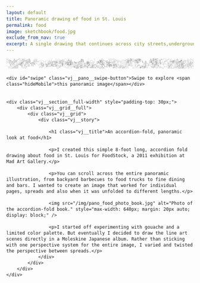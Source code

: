 ```yaml
---
layout: default
title: Panoramic drawing of food in St. Louis
permalink: food
image: sketchbook/food.jpg
exclude_from_nav: true
excerpt: A single drawing that continues across city streets,underground and over bridges.
---
```


<style type="text/css">

	.vj__project .vj__pano {
		box-shadow: inset 0 0 5px #333;
		height: 300px;
		margin-top: 62px; 
		overflow-x: auto;
		overflow-y: hidden;
		position: relative;
		width: 100%;
	}
	.vj__project img.vj__pano__image {
		height: 300px;
		margin: 0;
		padding: 0;
		width: auto;
	}
	.vj__pano__swipe-button {
		background: rgba(210,10,10,0.9) url(/img/fpo__icon-tap.png) no-repeat center left / 40px 40px;
		border-radius: 0 20px 20px 0;
		color: #FFF;
		cursor: pointer;
		display: inline-block;
		height: 20px;
		padding: 5px 15px 25px 48px;
		position: absolute;
			top: 350px;
		width: auto;
		z-index: 9998;
	}
</style>

<script type="text/javascript">

		/*
		function scrollPano(){
			var imageWidthTest = $("#illustration img").width();

			var percent = 0.31
			var scrollPercentage = imageWidthTest * percent;

			$('#illustration').animate({scrollLeft: scrollPercentage}, 1000);
		}
		*/
		var scrollStart = 0.31

		function scrollPano(scrollPercentageNumber){
			var imageWidthTest = $("#illustration img").width();

			var percent = scrollPercentageNumber;
			var scrollPercentage = imageWidthTest * percent;

			$('#illustration').animate({scrollLeft: scrollPercentage}, 1500);
		}

		$(window).on('load', function() {
			scrollPano(scrollStart);

			$('#swipe').click(function(){
				var randomPercent = Math.random();
				scrollPano(randomPercent);
			})

		});

</script>

<article class="post">
	<div id="illustration" class="vj__pano">
		<img class="vj__pano__image" src="/img/pano_food.jpg" alt="A panoramic illustration of food in St. Louis. By Brian Williamson." style="">
	</div>

	<div id="swipe" class="vj__pano__swipe-button">Swipe to explore <span class="hideMobile">this panoramic image</span></div>


	<div class="vj__section__full-width" style="padding-top: 30px;">
		<div class="vj__grid__full">
			<div class="vj__grid">
				<div class="vj__story">
					
					<h1 class="vj__title">An accordion-fold, panoramic look at food</h1>

					<p>I created this simple 8-foot long, accordion fold drawing about food in St. Louis for FoodStock, a 2011 exhibition at Mad Art Gallery.</p>

					<p>You can scroll across the entire panoramic illustration, from backyard barbecues to food trucks to fine dining and bars. I wanted to create an image that worked for individual pages, spreads and also when it was unfolded to different lengths.</p>

					<img src="/img/pano_food_photo_book.jpg" alt="Photo of the accordion-fold book." style="max-width: 640px; margin: 20px auto; display: block;" />

					<p>I started off experimenting with gouache and a limited color palette. But eventually I decided to draw the line art scenes directly in a Moleskine Japanese album. Rather than sticking with one perspective system for the entire image, I varied and twisted the perspective between spreads.</p>
				</div>
			</div>
		</div>
	</div>
</article>
